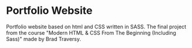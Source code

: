 # Portfolio Website
Portfolio website based on html and CSS written in SASS. 
The final project from the course "Modern HTML & CSS From The Beginning (Including Sass)" made by Brad Traversy.
